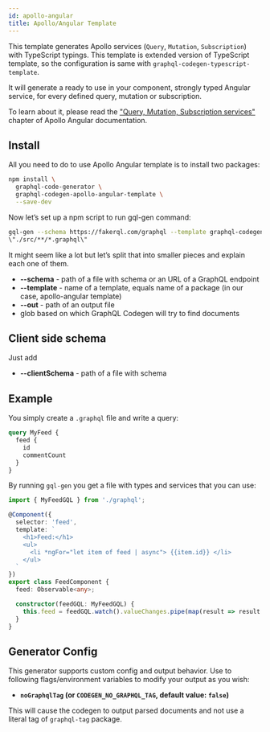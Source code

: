 ```yaml
---
id: apollo-angular
title: Apollo/Angular Template
---
```


This template generates Apollo services (`Query`, `Mutation`, `Subscription`) with TypeScript typings.
This template is extended version of TypeScript template, so the configuration is same with `graphql-codegen-typescript-template`.

It will generate a ready to use in your component, strongly typed Angular service, for every defined query, mutation or subscription.

To learn about it, please read the ["Query, Mutation, Subscription services"](http://apollographql.com/docs/angular/basics/services.html) chapter of Apollo Angular documentation.

## Install

All you need to do to use Apollo Angular template is to install two packages:

```bash
npm install \
  graphql-code-generator \
  graphql-codegen-apollo-angular-template \
  --save-dev
```

Now let’s set up a npm script to run gql-gen command:

```bash
gql-gen --schema https://fakerql.com/graphql --template graphql-codegen-apollo-angular-template --out ./src/generated/graphql.ts
\"./src/**/*.graphql\"
```

It might seem like a lot but let’s split that into smaller pieces and explain each one of them.

- **--schema** - path of a file with schema or an URL of a GraphQL endpoint
- **--template** - name of a template, equals name of a package (in our case, apollo-angular template)
- **--out** - path of an output file
- glob based on which GraphQL Codegen will try to find documents

## Client side schema

Just add

- **--clientSchema** - path of a file with schema

## Example

You simply create a `.graphql` file and write a query:

```graphql
query MyFeed {
  feed {
    id
    commentCount
  }
}
```

By running `gql-gen` you get a file with types and services that you can use:

```ts
import { MyFeedGQL } from './graphql';

@Component({
  selector: 'feed',
  template: `
    <h1>Feed:</h1>
    <ul>
      <li *ngFor="let item of feed | async"> {{item.id}} </li>
    </ul>
  `
})
export class FeedComponent {
  feed: Observable<any>;

  constructor(feedGQL: MyFeedGQL) {
    this.feed = feedGQL.watch().valueChanges.pipe(map(result => result.data.feed));
  }
}
```

## Generator Config

This generator supports custom config and output behavior. Use to following flags/environment variables to modify your output as you wish:

- **`noGraphqlTag` (or `CODEGEN_NO_GRAPHQL_TAG`, default value: `false`)**

This will cause the codegen to output parsed documents and not use a literal tag of `graphql-tag` package.
